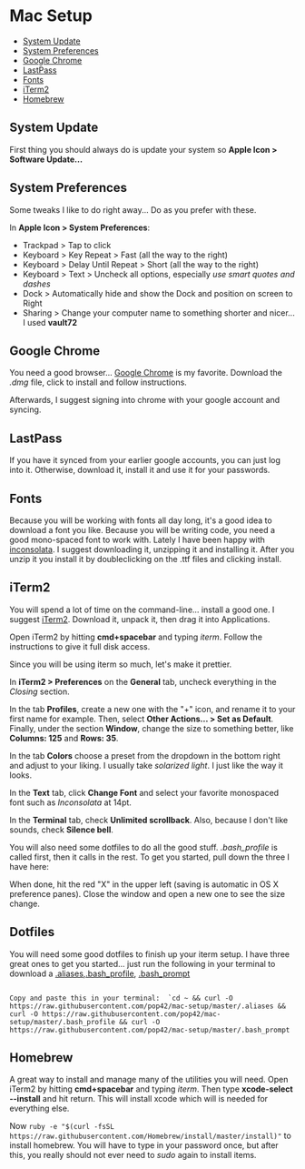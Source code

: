 # Mac Setup

- [System Update](#system-update)
- [System Preferences](#system-preferences)
- [Google Chrome](#google-chrome)
- [LastPass](#lastpass)
- [Fonts](#fonts)
- [iTerm2](#iterm2)
- [Homebrew](#homebrew)

## System Update

First thing you should always do is update your system so **Apple Icon > Software Update...**

## System Preferences

Some tweaks I like to do right away...  Do as you prefer with these.

In **Apple Icon > System Preferences**:

- Trackpad > Tap to click
- Keyboard > Key Repeat > Fast (all the way to the right)
- Keyboard > Delay Until Repeat > Short (all the way to the right)
- Keyboard > Text > Uncheck all options, especially _use smart quotes and dashes_
- Dock > Automatically hide and show the Dock and position on screen to Right
- Sharing > Change your computer name to something shorter and nicer... I used **vault72**

## Google Chrome

You need a good browser... [Google Chrome](//google.com/chrome) is my favorite.  Download the *.dmg* file, click to install and follow instructions.

Afterwards, I suggest signing  into chrome with your google account and syncing.

## LastPass

If you have it synced from your earlier google accounts, you can just log into it.  Otherwise, download it, install it and use it for your passwords.

## Fonts 

Because you will be working with fonts all day long, it's a good idea to download a font you like.  Because you will be writing code, you need a good mono-spaced font to work with.  Lately I have been happy with [inconsolata](https://fonts.google.com/specimen/Inconsolata?selection.family=Inconsolata).  I suggest downloading it, unzipping it and installing it.  After you unzip it you install it by doubleclicking on the .ttf files and  clicking install.

## iTerm2

You will spend a lot of time on the command-line... install a good one.  I suggest [iTerm2](https://www.iterm2.com/).  Download it, unpack it, then drag it into Applications.

Open iTerm2 by hitting **cmd+spacebar** and typing _iterm_.  Follow the instructions to give it full disk access.

Since you will be using iterm so much, let's make it prettier.

In **iTerm2 > Preferences** on the **General** tab, uncheck everything in the *Closing* section.

In the tab **Profiles**, create a new one with the "+" icon, and rename it to your first name for example. Then, select **Other Actions... > Set as Default**. Finally, under the section **Window**, change the size to something better, like **Columns: 125** and **Rows: 35**.

In the tab **Colors** choose a preset from the dropdown in the bottom right and adjust to  your liking. I usually take _solarized light_.  I just like the way it looks.

In the **Text** tab, click **Change Font** and select your favorite monospaced font such as _Inconsolata_ at 14pt.

In the **Terminal** tab, check **Unlimited scrollback**.  Also, because I don't like sounds, check **Silence bell**.

You will also need some dotfiles to do all the good stuff.  _.bash_profile_ is called first, then it calls in the rest.  To get you started, pull down the three I have here:


When done, hit the red "X" in the upper left (saving is automatic in OS X preference panes). Close the window and open a new one to see the size change.

##  Dotfiles

You will need some good dotfiles to finish up your iterm setup.  I have three great ones to get you started... just run the following in your terminal  to download a [.aliases](https://raw.githubusercontent.com/pop42/mac-setup/master/.aliases),[.bash_profile](https://raw.githubusercontent.com/pop42/mac-setup/master/.bash_profile), [.bash_prompt](https://raw.githubusercontent.com/pop42/mac-setup/master/.bash_prompt) 

```

Copy and paste this in your terminal:  `cd ~ && curl -O https://raw.githubusercontent.com/pop42/mac-setup/master/.aliases && curl -O https://raw.githubusercontent.com/pop42/mac-setup/master/.bash_profile && curl -O https://raw.githubusercontent.com/pop42/mac-setup/master/.bash_prompt

```

## Homebrew

A great way to install and manage many of the utilities you will need.  Open iTerm2 by hitting **cmd+spacebar** and typing _iterm_.   Then type **xcode-select --install** and hit return.  This will install xcode which will is needed for everything else.

Now `ruby -e "$(curl -fsSL https://raw.githubusercontent.com/Homebrew/install/master/install)"` to install homebrew.  You will have to  type in your password once, but after this, you really should not ever need to _sudo_ again to install items.


